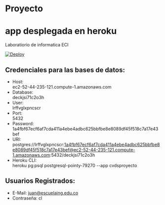 # Proyecto

# app desplegada en heroku

Laboratiorio de informatica ECI

[![Deploy](https://www.herokucdn.com/deploy/button.svg)](https://cvdsproyecto.herokuapp.com/)

## Credenciales para las bases de datos:
* Host:           
ec2-52-44-235-121.compute-1.amazonaws.com
* Database:       
deckjsi71c2o3h
* User:           
lrffvglxpncscr
* Port:           
5432
* Password:       
1a4fbf67ecf6af7cda411a4ebe4adbc625bbfbe8e8089df45f518c7a17e43bef
* URI:            
postgres://lrffvglxpncscr:1a4fbf67ecf6af7cda411a4ebe4adbc625bbfbe8e8089df45f518c7a17e43bef@ec2-52-44-235-121.compute-1.amazonaws.com:5432/deckjsi71c2o3h
* Heroku CLI:     
heroku pg:psql postgresql-pointy-79270 --app cvdsproyecto

## Usuarios Registrados:
* E-Mail:
juan@escuelaing.edu.co
* Contraseña:
cl
